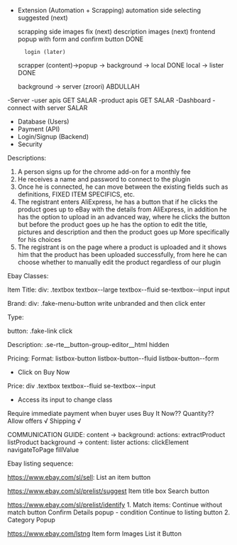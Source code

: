 - Extension (Automation + Scrapping)
    automation side
        selecting suggested (next)

    scrapping side
        images fix (next)
        description images (next)
    frontend
        popup with form and confirm button DONE

        login (later)
    
    scrapper (content)->popup -> background -> local DONE
    local -> lister DONE

    background -> server (zroori) ABDULLAH

-Server
    -user apis GET SALAR
    -product apis GET SALAR
-Dashboard
    -connect with server SALAR

- Database (Users)
- Payment (API)
- Login/Signup (Backend)
- Security 


Descriptions:
1. A person signs up for the chrome add-on for a monthly fee
2. He receives a name and password to connect to the plugin
3. Once he is connected, he can move between the existing fields such as definitions, FIXED ITEM SPECIFICS, etc.
4. The registrant enters AliExpress, he has a button that if he clicks the product goes up to eBay with the details from AliExpress, in addition he has the option to upload in an advanced way, where he clicks the button but before the product goes up he has the option to edit the title, pictures and description and then the product goes up More specifically for his choices
5. The registrant is on the page where a product is uploaded and it shows him that the product has been uploaded successfully, from here he can choose whether to manually edit the product regardless of our plugin



Ebay Classes:

Item Title:
div: .textbox textbox--large textbox--fluid se-textbox--input
input

Brand:
div: .fake-menu-button
write unbranded and then click enter

Type:

button: .fake-link
click

Description:
.se-rte__button-group-editor__html hidden

Pricing:
Format: listbox-button listbox-button--fluid listbox-button--form
- Click on Buy Now

Price:
div .textbox textbox--fluid se-textbox--input
- Access its input to change class

Require immediate payment when buyer uses Buy It Now??
Quantity??
Allow offers √
Shipping √


COMMUNICATION GUIDE:
content -> background:
    actions:
        extractProduct
        listProduct
background -> content:
    lister actions:
        clickElement
        navigateToPage
        fillValue


Ebay listing sequence:

https://www.ebay.com/sl/sell:
    List an item button

https://www.ebay.com/sl/prelist/suggest
    Item title box
    Search button

https://www.ebay.com/sl/prelist/identify
    1. Match items:
        Continue without match button
        Confirm Details popup
            - condition
            Continue to listing button
    2. Category Popup

https://www.ebay.com/lstng
    Item form
    Images
    List it Button
